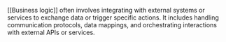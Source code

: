 [[Business logic]] often involves integrating with external systems or services to exchange data or trigger specific actions. It includes handling communication protocols, data mappings, and orchestrating interactions with external APIs or services.